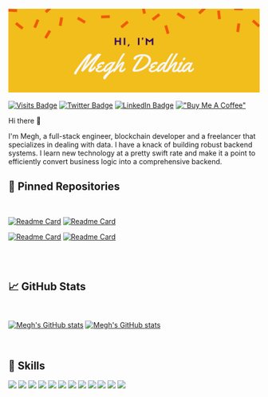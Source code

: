 
[![Megh's GitHub Banner](./assets/Header.png)](https://github.com/m11dedhia)

[![Visits Badge](https://visitor-badge.glitch.me/badge?page_id=m11dedhia.visitor-badge)](https://www.github.com/m11dedhia) [![Twitter Badge](https://img.shields.io/badge/Twitter-Profile-informational?style=flat&logo=twitter&logoColor=white&color=1CA2F1)](https://twitter.com/megh_dedhia) [![LinkedIn Badge](https://img.shields.io/badge/LinkedIn-Profile-informational?style=flat&logo=linkedin&logoColor=white&color=0D76A8)](www.linkedin.com/comm/mynetwork/discovery-see-all?usecase=PEOPLE_FOLLOWS&followMember=megh-dedhia)
[!["Buy Me A Coffee"](https://www.buymeacoffee.com/assets/img/custom_images/orange_img.png)](https://www.buymeacoffee.com/m11dedhia)

Hi there 👋

I'm Megh, a full-stack engineer, blockchain developer and a freelancer that specializes in dealing with data. I have a knack of building robust backend systems. I learn new technology at a pretty swift rate and make it a point to efficiently convert business logic into a comprehensive backend.
<br>
## 📌 Pinned Repositories
<br>

[![Readme Card](https://github-readme-stats.vercel.app/api/pin/?username=m11dedhia&repo=unicodeTasks&title_color=ffffff&text_color=c9cacc&icon_color=4AB197&bg_color=1A2B34)](https://github.com/m11dedhia/unicodeTasks) [![Readme Card](https://github-readme-stats.vercel.app/api/pin/?username=m11dedhia&repo=devCamper&title_color=ffffff&text_color=c9cacc&icon_color=4AB197&bg_color=1A2B34)](https://github.com/m11dedhia/devCamper) 

[![Readme Card](https://github-readme-stats.vercel.app/api/pin/?username=m11dedhia&repo=csv-to-json&title_color=ffffff&text_color=c9cacc&icon_color=4AB197&bg_color=1A2B34)](https://github.com/m11dedhia/csv-to-json) [![Readme Card](https://github-readme-stats.vercel.app/api/pin/?username=m11dedhia&repo=amazon-clone&title_color=ffffff&text_color=c9cacc&icon_color=4AB197&bg_color=1A2B34)](https://github.com/m11dedhia/amazon-clone)

<br>
<br>

## &#x1f4c8; GitHub Stats
<br>

[![Megh's GitHub stats](https://github-readme-stats.vercel.app/api/top-langs?username=m11dedhia&count_private=true&hide=jupyter%20notebook,html,scss,css&title_color=ffffff&text_color=c9cacc&icon_color=4AB197&bg_color=1A2B34)](https://github.com/m11dedhia) [![Megh's GitHub stats](https://github-readme-stats.vercel.app/api?username=m11dedhia&count_private=true&title_color=ffffff&text_color=c9cacc&icon_color=4AB197&bg_color=1A2B34)](https://github.com/m11dedhia)

<br>

## 💼 Skills

![](https://img.shields.io/badge/Code-Node-informational?style=flat&logo=react&logoColor=white&color=4AB197)
![](https://img.shields.io/badge/Code-Express-informational?style=flat&logo=react&logoColor=white&color=4AB197)
![](https://img.shields.io/badge/Code-React-informational?style=flat&logo=react&logoColor=white&color=4AB197)
![](https://img.shields.io/badge/Code-Redux-informational?style=flat&logo=Redux&logoColor=white&color=4AB197)
![](https://img.shields.io/badge/Code-JavaScript-informational?style=flat&logo=JavaScript&logoColor=white&color=4AB197)
![](https://img.shields.io/badge/Code-TypeScript-informational?style=flat&logo=TypeScript&logoColor=white&color=4AB197)
![](https://img.shields.io/badge/Code-MongoDB-informational?style=flat&logo=MongoDB&logoColor=white&color=4AB197)
![](https://img.shields.io/badge/Code-MySQL-informational?style=flat&logo=MySQL&logoColor=white&color=4AB197)
![](https://img.shields.io/badge/Code-PostgreSQL-informational?style=flat&logo=react&logoColor=white&color=4AB197)
![](https://img.shields.io/badge/Code-GraphQL-informational?style=flat&logo=react&logoColor=white&color=4AB197)
![](https://img.shields.io/badge/Code-Next-informational?style=flat&logo=react&logoColor=white&color=4AB197)
![](https://img.shields.io/badge/Code-Nuxt-informational?style=flat&logo=react&logoColor=white&color=4AB197)
